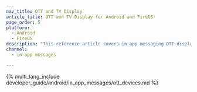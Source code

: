 ```yaml
---
nav_title: OTT and TV Display
article_title: OTT and TV Display for Android and FireOS
page_order: 5
platform: 
  - Android
  - FireOS
description: "This reference article covers in-app messaging OTT display information for your Android or FireOS application."
channel:
  - in-app messages

---
```


{% multi_lang_include developer_guide/android/in_app_messages/ott_devices.md %}
